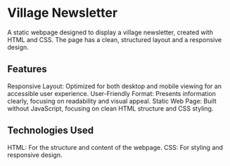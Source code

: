 # Village Newsletter

A static webpage designed to display a village newsletter, created with HTML and CSS. The page has a clean, structured layout and a responsive design.

## Features

Responsive Layout: Optimized for both desktop and mobile viewing for an accessible user experience.
User-Friendly Format: Presents information clearly, focusing on readability and visual appeal.
Static Web Page: Built without JavaScript, focusing on clean HTML structure and CSS styling.
## Technologies Used

HTML: For the structure and content of the webpage.
CSS: For styling and responsive design.
